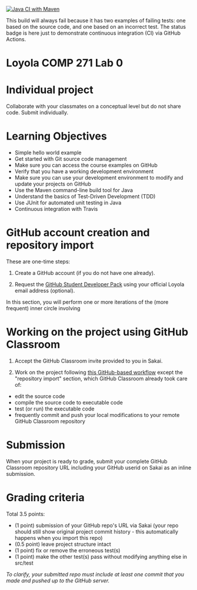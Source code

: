 [![Java CI with Maven](https://github.com/LoyolaChicagoCode/cs2-lab0-hello-java/actions/workflows/maven.yml/badge.svg)](https://github.com/LoyolaChicagoCode/cs2-lab0-hello-java/actions/workflows/maven.yml)

This build will always fail because it has two examples of failing tests:
one based on the source code, and one based on an incorrect test.
The status badge is here just to demonstrate continuous integration (CI) via GitHub Actions.

# Loyola COMP 271 Lab 0

# Individual project

Collaborate with your classmates on a conceptual level but do not share code.
Submit individually.

# Learning Objectives

* Simple hello world example
* Get started with Git source code management
* Make sure you can access the course examples on GitHub
* Verify that you have a working development environment
* Make sure you can use your development environment to modify and update your projects on GitHub
* Use the Maven command-line build tool for Java
* Understand the basics of Test-Driven Development (TDD)
* Use JUnit for automated unit testing in Java
* Continuous integration with Travis

# GitHub account creation and repository import

These are one-time steps:

1. Create a GitHub account (if you do not have one already).

1. Request the [GitHub Student Developer Pack](https://education.github.com/pack/join) using your official Loyola email address (optional).

In this section, you will perform one or more iterations of the (more frequent) inner circle involving

# Working on the project using GitHub Classroom

1. Accept the GitHub Classroom invite provided to you in Sakai.

1. Work on the project following [this GitHub-based workflow](https://gist.github.com/klaeufer/869ed974791256297049dee2dd920414) except the "repository import" section, which GitHub Classroom already took care of:

  - edit the source code
  - compile the source code to executable code
  - test (or run) the executable code
  - frequently commit and push your local modifications to your remote GitHub Classroom repository

# Submission

When your project is ready to grade, submit your complete GitHub Classroom repository URL including your GitHub userid on Sakai as an inline submission. 

# Grading criteria

Total 3.5 points:

- (1 point) submission of your GitHub repo's URL via Sakai (your repo should still show original project commit history - this automatically happens when you import this repo)
- (0.5 point) leave project structure intact
- (1 point) fix or remove the erroneous test(s)
- (1 point) make the other test(s) pass without modifying anything else in src/test

*To clarify, your submitted repo must include at least one commit that you made and pushed up to the GitHub server.*
